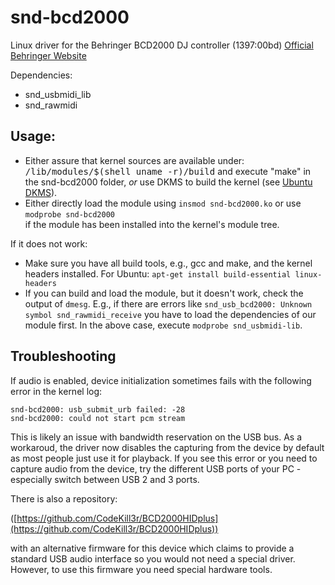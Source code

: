 snd-bcd2000
===========

Linux driver for the Behringer BCD2000 DJ controller (1397:00bd) [Official Behringer Website](http://www.behringer.com/EN/Products/BCD2000.aspx)

Dependencies:

* snd_usbmidi_lib
* snd_rawmidi

Usage:
------

* Either assure that kernel sources are available under:
  <tt>/lib/modules/$(shell uname -r)/build</tt>
  and execute "make" in the snd-bcd2000 folder, _or_
  use DKMS to build the kernel (see [Ubuntu DKMS](https://help.ubuntu.com/community/DKMS)).
* Either directly load the module using ```insmod snd-bcd2000.ko``` or use ```modprobe snd-bcd2000```  
  if the module has been installed into the kernel's module tree.

If it does not work:

* Make sure you have all build tools, e.g., gcc and make, and the kernel headers installed.
  For Ubuntu: ```apt-get install build-essential linux-headers```
* If you can build and load the module, but it doesn't work, check the output of ```dmesg```.
  E.g., if there are errors like ```snd_usb_bcd2000: Unknown symbol snd_rawmidi_receive``` you
  have to load the dependencies of our module first. In the above case, execute ```modprobe snd_usbmidi-lib```.

Troubleshooting
---------------

If audio is enabled, device initialization sometimes fails with the following error in the kernel log:

```
snd-bcd2000: usb_submit_urb failed: -28
snd-bcd2000: could not start pcm stream
```

This is likely an issue with bandwidth reservation on the USB bus. As a workaroud, the driver now disables
the capturing from the device by default as most people just use it for playback. If you see this error or
you need to capture audio from the device, try the different USB ports of your PC - especially switch
between USB 2 and 3 ports.

There is also a repository:

([https://github.com/CodeKill3r/BCD2000HIDplus](https://github.com/CodeKill3r/BCD2000HIDplus))

with an alternative firmware for this device which claims to provide a standard USB audio interface so you
would not need a special driver. However, to use this firmware you need special hardware tools.
